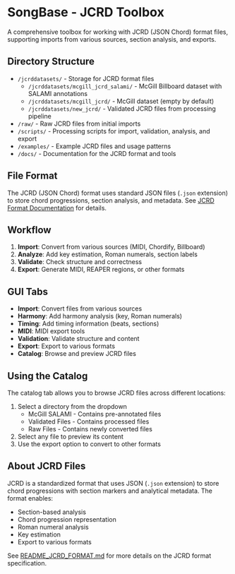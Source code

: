 # SongBase - JCRD Toolbox

A comprehensive toolbox for working with JCRD (JSON Chord) format files, supporting imports from various sources, section analysis, and exports.

## Directory Structure

- `/jcrddatasets/` - Storage for JCRD format files
  - `/jcrddatasets/mcgill_jcrd_salami/` - McGill Billboard dataset with SALAMI annotations
  - `/jcrddatasets/mcgill_jcrd/` - McGill dataset (empty by default)
  - `/jcrddatasets/new_jcrd/` - Validated JCRD files from processing pipeline
- `/raw/` - Raw JCRD files from initial imports
- `/scripts/` - Processing scripts for import, validation, analysis, and export
- `/examples/` - Example JCRD files and usage patterns
- `/docs/` - Documentation for the JCRD format and tools

## File Format

The JCRD (JSON Chord) format uses standard JSON files (`.json` extension) to store chord progressions, section analysis, and metadata. See [JCRD Format Documentation](docs/JCRD_FORMAT.md) for details.

## Workflow

1. **Import**: Convert from various sources (MIDI, Chordify, Billboard)
2. **Analyze**: Add key estimation, Roman numerals, section labels
3. **Validate**: Check structure and correctness
4. **Export**: Generate MIDI, REAPER regions, or other formats

## GUI Tabs

- **Import**: Convert files from various sources
- **Harmony**: Add harmony analysis (key, Roman numerals)
- **Timing**: Add timing information (beats, sections)
- **MIDI**: MIDI export tools
- **Validation**: Validate structure and content
- **Export**: Export to various formats
- **Catalog**: Browse and preview JCRD files

## Using the Catalog

The catalog tab allows you to browse JCRD files across different locations:

1. Select a directory from the dropdown
   - McGill SALAMI - Contains pre-annotated files
   - Validated Files - Contains processed files
   - Raw Files - Contains newly converted files
2. Select any file to preview its content
3. Use the export option to convert to other formats

## About JCRD Files

JCRD is a standardized format that uses JSON (`.json` extension) to store chord progressions with section markers and analytical metadata. The format enables:

- Section-based analysis
- Chord progression representation
- Roman numeral analysis
- Key estimation
- Export to various formats

See [README_JCRD_FORMAT.md](README_JCRD_FORMAT.md) for more details on the JCRD format specification.
